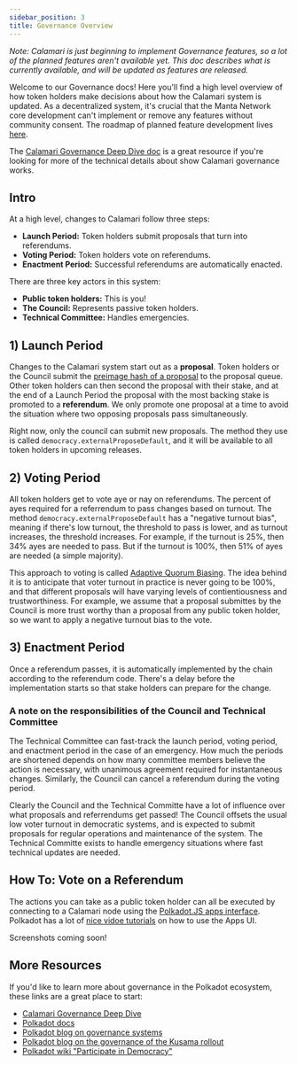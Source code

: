 ```yaml
---
sidebar_position: 3
title: Governance Overview
---
```



_Note: Calamari is just beginning to implement Governance features, so a lot 
of the planned features aren't available yet. This doc describes what is 
currently available, and will be updated as features are released._

Welcome to our Governance docs! Here you'll find a high level overview of
how token holders make decisions about how the Calamari system is updated.
As a decentralized system, it's crucial that the Manta Network core development 
can't implement or remove any features without community consent. The roadmap 
of planned feature development lives [here](https://squadgame.manta.network/event-details). 

The [Calamari Governance Deep Dive doc](./governance_deep_dive)
is a great resource if you're looking for more of the technical details about 
show Calamari governance works.

## Intro
At a high level, changes to Calamari follow three steps:
- **Launch Period:** Token holders submit proposals that turn into referendums.
- **Voting Period:** Token holders vote on referendums.
- **Enactment Period:** Successful referendums are automatically enacted.

There are three key actors in this system:
- **Public token holders:** This is you!
- **The Council:** Represents passive token holders.
- **Technical Committee:** Handles emergencies.

## 1) Launch Period
Changes to the Calamari system start out as a **proposal**. Token holders 
or the Council submit the [preimage hash of a proposal](https://wiki.polkadot.network/docs/maintain-guides-democracy#proposing-an-action) 
to the proposal queue. Other token holders can then second the proposal with 
their stake, and at the end of a Launch Period the proposal with the most 
backing stake is promoted to a **referendum**. We only promote one proposal 
at a time to avoid the situation where two opposing proposals pass simultaneously.

Right now, only the council can submit new proposals. The method they use 
is called `democracy.externalProposeDefault`, and it will be available to
all token holders in upcoming releases. 


## 2) Voting Period
All token holders get to vote aye or nay on referendums. The percent of ayes required
for a referrendum to pass changes based on turnout. The method `democracy.externalProposeDefault`
has a "negative turnout bias", meaning if there's low turnout, the 
threshold to pass is lower, and as turnout increases, the threshold increases. 
For example, if the turnout is 25%, then 34% ayes are needed to pass. But if the 
turnout is 100%, then 51% of ayes are needed (a simple majority). 

This approach to voting is called [Adaptive Quorum Biasing](https://wiki.polkadot.network/docs/learn-governance#adaptive-quorum-biasing). 
The idea behind it is to anticipate that voter turnout in practice is
never going to be 100%, and that different proposals will have varying levels of 
contientiousness and trustworthiness. For example, we assume that a proposal 
submittes by the Council is more trust worthy than a proposal from any public 
token holder, so we want to apply a negative turnout bias to the vote.

## 3) Enactment Period
Once a referendum passes, it is automatically implemented by the chain according to 
the referendum code. There's a delay before the implementation starts so that
stake holders can prepare for the change. 

### A note on the responsibilities of the Council and Technical Committee
The Technical Committee can fast-track the launch period, voting period, and enactment
period in the case of an emergency. How much the periods are shortened depends 
on how many committee members believe the action is necessary, with unanimous 
agreement required for instantaneous changes. Similarly, the Council can cancel 
a referendum during the voting period.

Clearly the Council and the Technical Committe have a lot of influence over
what proposals and referrendums get passed! The Council offsets the usual low 
voter turnout in democratic systems, and is expected to submit proposals for 
regular operations and maintenance of the system. The Technical Committe exists
to handle emergency situations where fast technical updates are needed.

## How To: Vote on a Referendum
The actions you can take as a public token holder can all be executed by connecting 
to a Calamari node using the [Polkadot.JS apps interface](https://polkadot.js.org/apps/).
Polkadot has a lot of [nice vidoe tutorials](https://wiki.polkadot.network/docs/learn-video-tutorials#getting-started) 
on how to use the Apps UI.

Screenshots coming soon!

## More Resources
If you'd like to learn more about governance in the Polkadot ecosystem, these links 
are a great place to start:
- [Calamari Governance Deep Dive](./governance_deep_dive)
- [Polkadot docs](https://wiki.polkadot.network/docs/learn-governance) 
- [Polkadot blog on governance systems](https://polkadot.network/blog/polkadot-governance/)
- [Polkadot blog on the governance of the Kusama rollout](https://polkadot.network/blog/kusama-rollout-and-governance/)
- [Polkadot wiki "Participate in Democracy"](https://wiki.polkadot.network/docs/maintain-guides-democracy)


